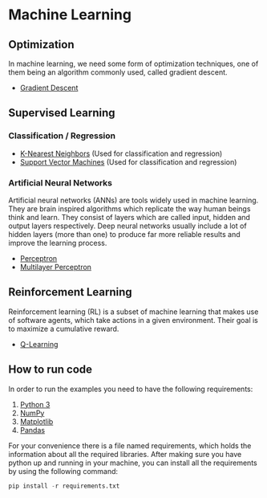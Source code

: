 # Machine Learning

## Optimization

In machine learning, we need some form of optimization techniques, one of them being an algorithm commonly used, called gradient descent.

* [Gradient Descent](https://github.com/sotostzam/artificial-intelligence/tree/master/machine-learning/gradient-descent)

## Supervised Learning

### Classification / Regression

* [K-Nearest Neighbors](https://github.com/sotostzam/artificial-intelligence/tree/master/machine-learning/k-nearest-neighbors) (Used for classification and regression)
* [Support Vector Machines](https://github.com/sotostzam/artificial-intelligence/tree/master/machine-learning/support-vector-machine) (Used for classification and regression)

### Artificial Neural Networks

Artificial neural networks (ANNs) are tools widely used in machine learning. They are brain inspired algorithms which replicate the way human beings think and learn. They consist of layers which are called input, hidden and output layers respectively. Deep neural networks usually include a lot of hidden layers (more than one) to produce far more reliable results and improve the learning process.

* [Perceptron](https://github.com/sotostzam/artificial-intelligence/tree/master/machine-learning/perceptron)
* [Multilayer Perceptron](https://github.com/sotostzam/artificial-intelligence/tree/master/machine-learning/multilayer-perceptron)

## Reinforcement Learning

Reinforcement learning (RL) is a subset of machine learning that makes use of software agents, which take actions in a given environment. Their goal is to maximize a cumulative reward.

* [Q-Learning](https://github.com/sotostzam/artificial-intelligence/tree/master/machine-learning/q-learning)

## How to run code

In order to run the examples you need to have the following requirements:

1) [Python 3](https://www.python.org/downloads/)
2) [NumPy](http://www.numpy.org/)
3) [Matplotlib](http://matplotlib.org/)
4) [Pandas](https://pandas.pydata.org/)

For your convenience there is a file named requirements, which holds the information about all the required libraries. After making sure you have python up and running in your machine, you can install all the requirements by using the following command:

```Python
pip install -r requirements.txt
```
